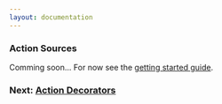 ```yaml
---
layout: documentation
---
```


### Action Sources

Comming soon... For now see the [getting started guide](getting-started).

### Next: [Action Decorators](action-decorators)